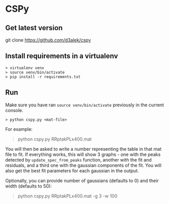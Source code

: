 # CSPy

## Get latest version

git clone https://github.com/d3alek/cspy

## Install requirements in a virtualenv

```
> virtualenv venv
> source venv/bin/activate
> pip install -r requirements.txt
```

## Run
Make sure you have ran `source venv/bin/activate` previously in the current console.

```
> python cspy.py <mat-file>
```

For example:

> python cspy.py RRptakPLx400.mat

You will then be asked to write a number representing the table in that mat file to fit. If everything works, this will show 3 graphs - one with the peaks detected by `update_spec_from_peaks` function, another with the fit and residuals, and a third one with the gaussian components of the fit. You will also get the best fit parameters for each gaussian in the output.

Optionally, you can provide number of gaussians (defaults to 0) and their width (defaults to 50):

> python cspy.py RRptakPLx400.mat -g 3 -w 100
